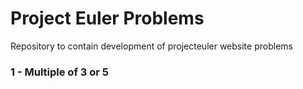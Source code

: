 # Project Euler Problems
Repository to contain development of projecteuler website problems

### 1 - Multiple of 3 or 5

